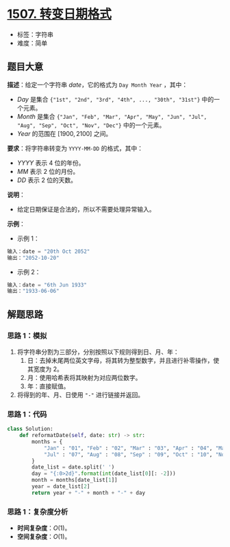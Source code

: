# [1507. 转变日期格式](https://leetcode.cn/problems/reformat-date/)

- 标签：字符串
- 难度：简单

## 题目大意

**描述**：给定一个字符串 $date$，它的格式为 `Day Month Year` ，其中：

- $Day$ 是集合 `{"1st", "2nd", "3rd", "4th", ..., "30th", "31st"}` 中的一个元素。
- $Month$ 是集合 `{"Jan", "Feb", "Mar", "Apr", "May", "Jun", "Jul", "Aug", "Sep", "Oct", "Nov", "Dec"}` 中的一个元素。
- $Year$ 的范围在 $[1900, 2100]$ 之间。

**要求**：将字符串转变为 `YYYY-MM-DD` 的格式，其中：

- $YYYY$ 表示 $4$ 位的年份。
- $MM$ 表示 $2$ 位的月份。
- $DD$ 表示 $2$ 位的天数。

**说明**：

- 给定日期保证是合法的，所以不需要处理异常输入。

**示例**：

- 示例 1：

```python
输入：date = "20th Oct 2052"
输出："2052-10-20"
```

- 示例 2：

```python
输入：date = "6th Jun 1933"
输出："1933-06-06"
```

## 解题思路

### 思路 1：模拟

1. 将字符串分割为三部分，分别按照以下规则得到日、月、年：
   1. 日：去掉末尾两位英文字母，将其转为整型数字，并且进行补零操作，使其宽度为 $2$。
   2. 月：使用哈希表将其映射为对应两位数字。
   3. 年：直接赋值。
2. 将得到的年、月、日使用 `"-"` 进行链接并返回。

### 思路 1：代码

```python
class Solution:
    def reformatDate(self, date: str) -> str:
        months = {
            "Jan" : "01", "Feb" : "02", "Mar" : "03", "Apr" : "04", "May" : "05", "Jun" : "06", 
            "Jul" : "07", "Aug" : "08", "Sep" : "09", "Oct" : "10", "Nov" : "11", "Dec" : "12"
        }
        date_list = date.split(' ')
        day = "{:0>2d}".format(int(date_list[0][: -2]))
        month = months[date_list[1]]
        year = date_list[2]
        return year + "-" + month + "-" + day
```

### 思路 1：复杂度分析

- **时间复杂度**：$O(1)$。
- **空间复杂度**：$O(1)$。

